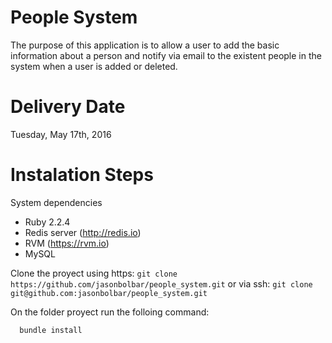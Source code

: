 People System
========================
The purpose of this application is to allow a user to add the basic information about a person and notify via email to the existent people in the system when a user is added or deleted.

Delivery Date
===================

Tuesday, May 17th, 2016

Instalation Steps
===================

System dependencies
* Ruby 2.2.4
* Redis server (http://redis.io)
* RVM (https://rvm.io)
* MySQL

Clone the proyect using https:
`
  git clone https://github.com/jasonbolbar/people_system.git
`
or via ssh:
`
  git clone git@github.com:jasonbolbar/people_system.git
`

On the folder proyect run the folloing command: 
```
  bundle install
```


